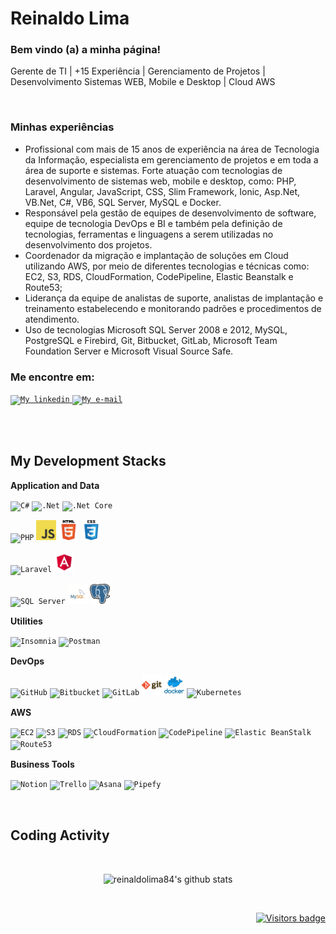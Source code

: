 # Reinaldo Lima

### Bem vindo (a) a minha página!
<p>
  Gerente de TI | +15 Experiência | Gerenciamento de Projetos | Desenvolvimento Sistemas WEB, Mobile e Desktop | Cloud AWS
</p>

<br/>

### Minhas experiências

- Profissional com mais de 15 anos de experiência na área de Tecnologia da Informação, especialista em gerenciamento de projetos e em toda a área de suporte e sistemas. Forte atuação com tecnologias de desenvolvimento de sistemas web, mobile e desktop, como: PHP, Laravel, Angular, JavaScript, CSS, Slim Framework, Ionic, Asp.Net, VB.Net, C#, VB6, SQL Server, MySQL e Docker.
- Responsável pela gestão de equipes de desenvolvimento de software, equipe de tecnologia DevOps e BI e também pela definição de tecnologias, ferramentas e linguagens a serem utilizadas no desenvolvimento dos projetos.
- Coordenador da migração e implantação de soluções em Cloud utilizando AWS, por meio de diferentes tecnologias e técnicas como: EC2, S3, RDS, CloudFormation, CodePipeline, Elastic Beanstalk e Route53;
- Liderança da equipe de analistas de suporte, analistas de implantação e treinamento estabelecendo e monitorando padrões e procedimentos de atendimento.
- Uso de tecnologias Microsoft SQL Server 2008 e 2012, MySQL, PostgreSQL e Firebird, Git, Bitbucket, GitLab, Microsoft Team Foundation Server e Microsoft Visual Source Safe. 

### Me encontre em:

<a href="https://www.linkedin.com/in/limareinaldo/">
  <code><img alt="My linkedin" width="28" src="https://emojis.slackmojis.com/emojis/images/1470343326/711/linkedin.png?1470343326" /></code>
</a>

<a href="mailto:reinaldo-lima@hotmail.com">
  <code><img alt="My e-mail" width="32" src="https://www.baitzsolutions.com.br/assets/images/icons/mail.png" /></code>
</a>

<br/><br/>

## My Development Stacks

**Application and Data**

<code><img height="32" src="https://i0.wp.com/rafaelcruz.azurewebsites.net/wp-content/uploads/2016/04/2p4i.png?fit=375%2C375&ssl=1" alt="C#"/></code>
<code><img height="32" src="https://paydock.com/wp-content/uploads/2018/04/dotnet_round.png" alt=".Net"/></code>
<code><img height="32" src="https://upload.wikimedia.org/wikipedia/commons/thumb/e/ee/.NET_Core_Logo.svg/1200px-.NET_Core_Logo.svg.png" alt=".Net Core"/></code>

<code><img height="32" src="https://emojis.slackmojis.com/emojis/images/1598512646/10311/php-logo.png?1598512646" alt="PHP"/></code>
<code><img height="32" src="https://raw.githubusercontent.com/github/explore/80688e429a7d4ef2fca1e82350fe8e3517d3494d/topics/javascript/javascript.png" alt="Javascript"/></code>
<code><img height="32" src="https://raw.githubusercontent.com/github/explore/80688e429a7d4ef2fca1e82350fe8e3517d3494d/topics/html/html.png" alt="HTML5"/></code>
<code><img height="32" src="https://raw.githubusercontent.com/github/explore/80688e429a7d4ef2fca1e82350fe8e3517d3494d/topics/css/css.png" alt="CSS"/></code>

<code><img height="32" src="https://emojis.slackmojis.com/emojis/images/1483053857/1540/laravel.png?1483053857" alt="Laravel"/></code>
<code><img height="32" src="https://raw.githubusercontent.com/github/explore/80688e429a7d4ef2fca1e82350fe8e3517d3494d/topics/angular/angular.png" alt="Angular"/></code>

<code><img height="32" src="https://teltecsolutions.com.br/wp-content/uploads/2019/02/sql-server-2008.png" alt="SQL Server"/></code>
<code><img height="32" src="https://raw.githubusercontent.com/github/explore/80688e429a7d4ef2fca1e82350fe8e3517d3494d/topics/mysql/mysql.png" alt="MySQL"/></code>
<code><img height="32" src="https://raw.githubusercontent.com/github/explore/80688e429a7d4ef2fca1e82350fe8e3517d3494d/topics/postgresql/postgresql.png" alt="PostegreSQL"/></code>

**Utilities**

<code><img height="32" src="https://dashboard.snapcraft.io/site_media/appmedia/2018/04/twitter-card-icon.png" alt="Insomnia"/></code>
<code><img height="32" src="https://user-images.githubusercontent.com/2676579/34940598-17cc20f0-f9be-11e7-8c6d-f0190d502d64.png" alt="Postman"/></code>

**DevOps**

<code><img height="32" src="https://cdn3.iconfinder.com/data/icons/inficons/512/github.png" alt="GitHub"/></code>
<code><img height="32" src="https://cdn4.iconfinder.com/data/icons/logos-and-brands/512/44_Bitbucket_logo_logos-512.png" alt="Bitbucket"/></code>
<code><img height="32" src="https://emojis.slackmojis.com/emojis/images/1480750447/1402/gitlab.png?1480750447" alt="GitLab"/></code>
<code><img height="32" src="https://raw.githubusercontent.com/github/explore/80688e429a7d4ef2fca1e82350fe8e3517d3494d/topics/git/git.png" alt="Git"/></code>
<code><img height="32" src="https://raw.githubusercontent.com/github/explore/80688e429a7d4ef2fca1e82350fe8e3517d3494d/topics/docker/docker.png" alt="Docker"/></code>
<code><img height="32" src="https://emojis.slackmojis.com/emojis/images/1481862863/1491/kubernetes.png?1481862863" alt="Kubernetes"/></code>

**AWS**

<code><img height="32" src="https://tech.west-wind.co.jp/img/files/amazonec2.png" alt="EC2"/></code>
<code><img height="32" src="https://img.stackshare.io/service/25/amazon-s3.png" alt="S3"/></code>
<code><img height="32" src="https://d1.awsstatic.com/icons/jp/rds_icon_concole.fe14dd124ff0ce7cd8f55f63e0112170c35885f1.png" alt="RDS"/></code>
<code><img height="32" src="https://img.stackshare.io/service/411/aws-cloudformation.png" alt="CloudFormation"/></code>
<code><img height="32" src="https://img.stackshare.io/service/3297/aws-codepipeline.png" alt="CodePipeline"/></code>
<code><img height="32" src="https://d1.awsstatic.com/icons/console_elasticbeanstalk_icon.0f7eb0140e1ef6c718d3f806beb7183d06756901.png" alt="Elastic BeanStalk"/></code>
<code><img height="32" src="https://d1.awsstatic.com/Projects/v1/Route53.84802a879fa71ccd713d41519f28372a1b0061eb.png" alt="Route53"/></code>

**Business Tools**

<code><img height="32" src="https://cdn.iconscout.com/icon/free/png-512/notion-1693557-1442598.png" alt="Notion"/></code>
<code><img height="32" src="https://cdn.iconscout.com/icon/free/png-512/trello-6-569395.png" alt="Trello"/></code>
<code><img height="32" src="https://emojis.slackmojis.com/emojis/images/1467305681/623/asana.png?1467305681" alt="Asana"/></code>
<code><img height="32" src="https://media.licdn.com/dms/image/C4E0BAQFGq7Ao1Oc06A/company-logo_200_200/0?e=2159024400&v=beta&t=RqpsFGlB5CDaB2QLbG4yxcd6TFo14t6wzXnPHxsOy8M" alt="Pipefy"/></code>


<br/>

## Coding Activity

<br/>

<p align="center">
  <img src="https://github-readme-stats.vercel.app/api?username=reinaldolima84&show_icons=true&theme=tokyonight" alt="reinaldolima84's github stats" />
</p>

<br/>

<p align="right">
  <a href="https://badges.pufler.dev">
      <img src="https://badges.pufler.dev/visits/reinaldolima84/reinaldo-lima" alt="Visitors badge" />
   </a>
</p>
